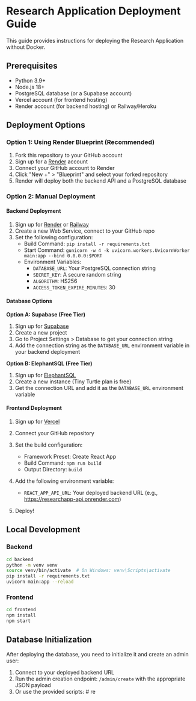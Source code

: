 # Research Application Deployment Guide

This guide provides instructions for deploying the Research Application without Docker.

## Prerequisites

- Python 3.9+
- Node.js 18+
- PostgreSQL database (or a Supabase account)
- Vercel account (for frontend hosting)
- Render account (for backend hosting) or Railway/Heroku

## Deployment Options

### Option 1: Using Render Blueprint (Recommended)

1. Fork this repository to your GitHub account
2. Sign up for a [Render](https://render.com/) account
3. Connect your GitHub account to Render
4. Click "New +" > "Blueprint" and select your forked repository
5. Render will deploy both the backend API and a PostgreSQL database

### Option 2: Manual Deployment

#### Backend Deployment

1. Sign up for [Render](https://render.com/) or [Railway](https://railway.app/)
2. Create a new Web Service, connect to your GitHub repo
3. Set the following configuration:
   - Build Command: `pip install -r requirements.txt`
   - Start Command: `gunicorn -w 4 -k uvicorn.workers.UvicornWorker main:app --bind 0.0.0.0:$PORT`
   - Environment Variables:
     - `DATABASE_URL`: Your PostgreSQL connection string
     - `SECRET_KEY`: A secure random string
     - `ALGORITHM`: HS256
     - `ACCESS_TOKEN_EXPIRE_MINUTES`: 30

#### Database Options

**Option A: Supabase (Free Tier)**
1. Sign up for [Supabase](https://supabase.com/)
2. Create a new project
3. Go to Project Settings > Database to get your connection string
4. Add the connection string as the `DATABASE_URL` environment variable in your backend deployment

**Option B: ElephantSQL (Free Tier)**
1. Sign up for [ElephantSQL](https://www.elephantsql.com/)
2. Create a new instance (Tiny Turtle plan is free)
3. Get the connection URL and add it as the `DATABASE_URL` environment variable

#### Frontend Deployment

1. Sign up for [Vercel](https://vercel.com/)
2. Connect your GitHub repository
3. Set the build configuration:
   - Framework Preset: Create React App
   - Build Command: `npm run build`
   - Output Directory: `build`
4. Add the following environment variable:
   - `REACT_APP_API_URL`: Your deployed backend URL (e.g., https://researchapp-api.onrender.com)

5. Deploy!

## Local Development

### Backend
```bash
cd backend
python -m venv venv
source venv/bin/activate  # On Windows: venv\Scripts\activate
pip install -r requirements.txt
uvicorn main:app --reload
```

### Frontend
```bash
cd frontend
npm install
npm start
```

## Database Initialization

After deploying the database, you need to initialize it and create an admin user:

1. Connect to your deployed backend URL
2. Run the admin creation endpoint: `/admin/create` with the appropriate JSON payload
3. Or use the provided scripts: # re

